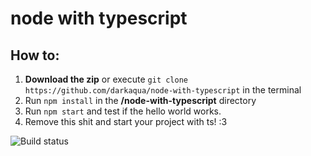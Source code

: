 # node with typescript

## How to:
1. **Download the zip** or execute `git clone https://github.com/darkaqua/node-with-typescript` in the terminal
2. Run `npm install` in the **/node-with-typescript** directory
3. Run `npm start` and test if the hello world works.
4. Remove this shit and start your project with ts! :3

![Build status](https://pagoru.visualstudio.com/redux-middleware/_apis/build/status/redux-middleware-CI)
